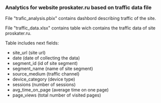 ### Analytics for website proskater.ru based on traffic data file

File "trafic_analysis.pbix" contains dashbord describing traffic of the site. 

File "traffic_data.xlsx" contains table wich contains the traffic data of site proskater.ru.

Table includes next fields: 
- site_url (site url)
- date (date of collecting the data)
- segment_id (id of site segment)
- segment_name (name of site segment)
- source_medium (traffic channel)
- device_category (device type)
- sessions (number of sessions)
- avg_time_on_page (average time on one page)
- page_views (total number of visited pages)

